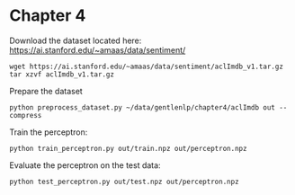 # Chapter 4

Download the dataset located here: https://ai.stanford.edu/~amaas/data/sentiment/

    wget https://ai.stanford.edu/~amaas/data/sentiment/aclImdb_v1.tar.gz
    tar xzvf aclImdb_v1.tar.gz

Prepare the dataset

    python preprocess_dataset.py ~/data/gentlenlp/chapter4/aclImdb out --compress

Train the perceptron:

    python train_perceptron.py out/train.npz out/perceptron.npz

Evaluate the perceptron on the test data:

    python test_perceptron.py out/test.npz out/perceptron.npz